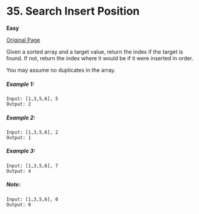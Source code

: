 # 35. Search Insert Position

**Easy**

[Original Page](https://leetcode.com/problems/search-insert-position/)

Given a sorted array and a target value, return the index if the target is found. If not, return the index where it would be if it were inserted in order.

You may assume no duplicates in the array.

##### Example 1:
```
Input: [1,3,5,6], 5
Output: 2
```

##### Example 2:
```
Input: [1,3,5,6], 2
Output: 1
```

##### Example 3:
```
Input: [1,3,5,6], 7
Output: 4
```

##### Note:
```
Input: [1,3,5,6], 0
Output: 0
```
